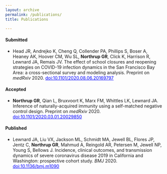 ```yaml
---
layout: archive
permalink: /publications/
title: Publications

---
```

#### Submitted

- Head JR, Andrejko K, Cheng Q, Collender PA, Phillips S, Boser A, Heaney AK, Hoover CM, Wu SL, <b>Northrup GR</b>, Click K, Harrison R, Lewnard JA, Remais JV. The effect of school closures and reopening strategies on COVID-19 infection dynamics in the San Francisco Bay Area: a cross-sectional survey and modeling analysis. Preprint on <i>medRxiv</i> 2020. <a href="https://doi.org/10.1101/2020.08.06.20169797" target="_blank" style="color:blue;"> doi:10.1101/2020.08.06.20169797 </a>

#### Accepted

- <b>Northrup GR</b>, Qian L, Bruxvoort K, Marx FM, Whittles LK, Lewnard JA. Inference of naturally-acquired immunity using a self-matched negative control design. Preprint on <i>medRxiv</i> 2020. <a href="https://doi.org/10.1101/2020.03.01.20029850" target="_blank" style="color:blue;"> doi:10.1101/2020.03.01.20029850 </a>

#### Published

- Lewnard JA, Liu VX, Jackson ML, Schmidt MA, Jewell BL, Flores JP, Jentz C, <b>Northrup GR</b>, Mahmud A, Reingold AR, Petersen M, Jewell NP, Young S, Bellows J. Incidence, clinical outcomes, and transmission dynamics of severe coronavirus disease 2019 in California and Washington: prospective cohort study. <i>BMJ</i> 2020. <a href="https://www.bmj.com/content/369/bmj.m1923" target="_blank" style="color:blue;"> doi:10.1136/bmj.m1090 </a>
